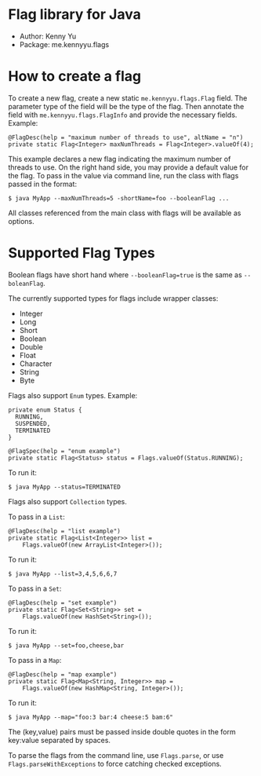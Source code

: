 Flag library for Java
=====================
-   Author: Kenny Yu
-   Package: me.kennyyu.flags

How to create a flag
====================
To create a new flag, create a new static `me.kennyyu.flags.Flag` field.
The parameter type of the field will be the type of the flag. Then annotate
the field with `me.kennyyu.flags.FlagInfo` and provide the necessary fields.
Example:

    @FlagDesc(help = "maximum number of threads to use", altName = "n")
    private static Flag<Integer> maxNumThreads = Flag<Integer>.valueOf(4);

This example declares a new flag indicating the maximum number of threads
to use. On the right hand side, you may provide a default value for the flag.
To pass in the value via command line, run the class with flags passed in
the format:

    $ java MyApp --maxNumThreads=5 -shortName=foo --booleanFlag ...

All classes referenced from the main class with flags will be available
as options.

Supported Flag Types
====================
Boolean flags have short hand where `--booleanFlag=true` is the same as
`--boleanFlag`.

The currently supported types for flags include wrapper classes:
-   Integer
-   Long
-   Short
-   Boolean
-   Double
-   Float
-   Character
-   String
-   Byte

Flags also support `Enum` types. Example:


    private enum Status {
      RUNNING,
      SUSPENDED,
      TERMINATED
    }

    @FlagSpec(help = "enum example")
    private static Flag<Status> status = Flags.valueOf(Status.RUNNING);

To run it:

    $ java MyApp --status=TERMINATED

Flags also support `Collection` types.

To pass in a `List`:

    @FlagDesc(help = "list example")
    private static Flag<List<Integer>> list =
        Flags.valueOf(new ArrayList<Integer>());

To run it:

    $ java MyApp --list=3,4,5,6,6,7

To pass in a `Set`:

    @FlagDesc(help = "set example")
    private static Flag<Set<String>> set =
        Flags.valueOf(new HashSet<String>());

To run it:

    $ java MyApp --set=foo,cheese,bar

To pass in a `Map`:

    @FlagDesc(help = "map example")
    private static Flag<Map<String, Integer>> map =
        Flags.valueOf(new HashMap<String, Integer>());

To run it:

    $ java MyApp --map="foo:3 bar:4 cheese:5 bam:6"

The (key,value) pairs must be passed inside double quotes in the form
key:value separated by spaces.

To parse the flags from the command line, use `Flags.parse`, or
use `Flags.parseWithExceptions` to force catching checked
exceptions.